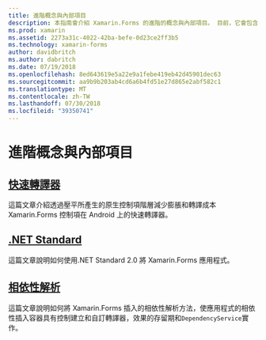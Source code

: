 ```yaml
---
title: 進階概念與內部項目
description: 本指南會介紹 Xamarin.Forms 的進階的概念與內部項目。 目前，它會包含有關快速轉譯器和.NET Standard 的文章。
ms.prod: xamarin
ms.assetid: 2273a31c-4022-42ba-befe-0d23ce2ff3b5
ms.technology: xamarin-forms
author: davidbritch
ms.author: dabritch
ms.date: 07/19/2018
ms.openlocfilehash: 8ed643619e5a22e9a1febe419eb42d45901dec63
ms.sourcegitcommit: aa9b9b203ab4cd6a6b4fd51e27d865e2abf582c1
ms.translationtype: MT
ms.contentlocale: zh-TW
ms.lasthandoff: 07/30/2018
ms.locfileid: "39350741"
---
```

# <a name="advanced-concepts--internals"></a>進階概念與內部項目

## <a name="fast-renderersfast-renderersmd"></a>[快速轉譯器](fast-renderers.md)

這篇文章介紹透過壓平所產生的原生控制項階層減少膨脹和轉譯成本 Xamarin.Forms 控制項在 Android 上的快速轉譯器。

## <a name="net-standardnet-standardmd"></a>[.NET Standard](net-standard.md)

這篇文章說明如何使用.NET Standard 2.0 將 Xamarin.Forms 應用程式。

## <a name="dependency-resolutiondependency-resolutionmd"></a>[相依性解析](dependency-resolution.md)

這篇文章說明如何將 Xamarin.Forms 插入的相依性解析方法，使應用程式的相依性插入容器具有控制建立和自訂轉譯器，效果的存留期和`DependencyService`實作。
